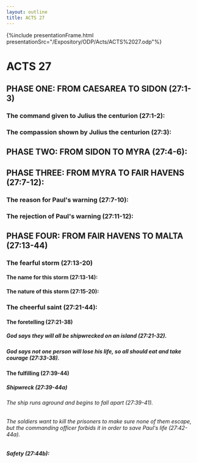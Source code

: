 ```yaml
---
layout: outline
title: ACTS 27
---
```

{%include presentationFrame.html presentationSrc="/Expository/ODP/Acts/ACTS%2027.odp"%}

# ACTS 27 
## PHASE ONE: FROM CAESAREA TO SIDON (27:1-3) 
###  The command given to Julius the centurion (27:1-2): 
###  The compassion shown by Julius the centurion (27:3): 
## PHASE TWO: FROM SIDON TO MYRA (27:4-6): 
## PHASE THREE: FROM MYRA TO FAIR HAVENS (27:7-12): 
###  The reason for Paul\'s warning (27:7-10): 
###  The rejection of Paul\'s warning (27:11-12): 
## PHASE FOUR: FROM FAIR HAVENS TO MALTA (27:13-44) 
###  The fearful storm (27:13-20) 
####  The name for this storm (27:13-14): 
####  The nature of this storm (27:15-20): 
###  The cheerful saint (27:21-44): 
####  The foretelling (27:21-38) 
#####  God says they will all be shipwrecked on an island (27:21-32). 
#####  God says not one person will lose his life, so all should eat and take courage (27:33-38). 
####  The fulfilling (27:39-44) 
#####  Shipwreck (27:39-44a) 
######  The ship runs aground and begins to fall apart (27:39-41). 
######  The soldiers want to kill the prisoners to make sure none of them escape, but the commanding officer forbids it in order to save Paul\'s life (27:42-44a). 
#####  Safety (27:44b): 
